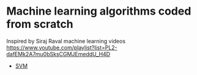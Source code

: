 # Machine learning algorithms coded from scratch

Inspired by Siraj Raval machine learning videos https://www.youtube.com/playlist?list=PL2-dafEMk2A7mu0bSksCGMJEmeddU_H4D
* [SVM](https://github.com/user/repo/blob/branch/other_file.md)
